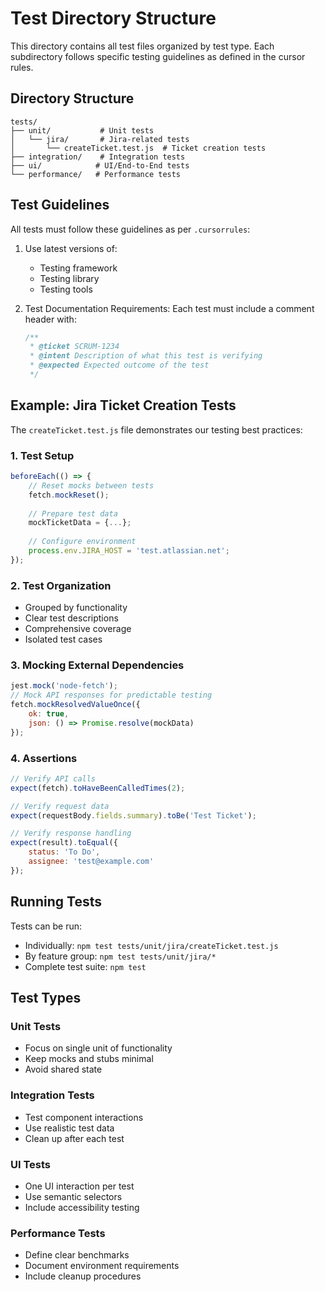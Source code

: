# Test Directory Structure

This directory contains all test files organized by test type. Each subdirectory follows specific testing guidelines as defined in the cursor rules.

## Directory Structure

```
tests/
├── unit/           # Unit tests
│   └── jira/       # Jira-related tests
│       └── createTicket.test.js  # Ticket creation tests
├── integration/    # Integration tests
├── ui/            # UI/End-to-End tests
└── performance/   # Performance tests
```

## Test Guidelines

All tests must follow these guidelines as per `.cursorrules`:

1. Use latest versions of:
   - Testing framework
   - Testing library
   - Testing tools

2. Test Documentation Requirements:
   Each test must include a comment header with:
   ```javascript
   /**
    * @ticket SCRUM-1234
    * @intent Description of what this test is verifying
    * @expected Expected outcome of the test
    */
   ```

## Example: Jira Ticket Creation Tests

The `createTicket.test.js` file demonstrates our testing best practices:

### 1. Test Setup
```javascript
beforeEach(() => {
    // Reset mocks between tests
    fetch.mockReset();
    
    // Prepare test data
    mockTicketData = {...};
    
    // Configure environment
    process.env.JIRA_HOST = 'test.atlassian.net';
});
```

### 2. Test Organization
- Grouped by functionality
- Clear test descriptions
- Comprehensive coverage
- Isolated test cases

### 3. Mocking External Dependencies
```javascript
jest.mock('node-fetch');
// Mock API responses for predictable testing
fetch.mockResolvedValueOnce({
    ok: true,
    json: () => Promise.resolve(mockData)
});
```

### 4. Assertions
```javascript
// Verify API calls
expect(fetch).toHaveBeenCalledTimes(2);

// Verify request data
expect(requestBody.fields.summary).toBe('Test Ticket');

// Verify response handling
expect(result).toEqual({
    status: 'To Do',
    assignee: 'test@example.com'
});
```

## Running Tests

Tests can be run:
- Individually: `npm test tests/unit/jira/createTicket.test.js`
- By feature group: `npm test tests/unit/jira/*`
- Complete test suite: `npm test`

## Test Types

### Unit Tests
- Focus on single unit of functionality
- Keep mocks and stubs minimal
- Avoid shared state

### Integration Tests
- Test component interactions
- Use realistic test data
- Clean up after each test

### UI Tests
- One UI interaction per test
- Use semantic selectors
- Include accessibility testing

### Performance Tests
- Define clear benchmarks
- Document environment requirements
- Include cleanup procedures 